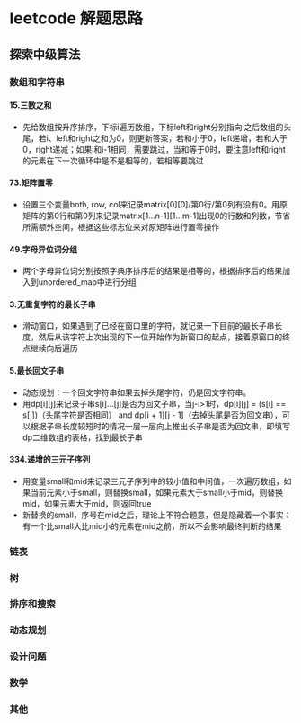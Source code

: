 # leetcode 解题思路

## 探索中级算法

### 数组和字符串

#### 15.三数之和

- 先给数组按升序排序，下标i遍历数组，下标left和right分别指向i之后数组的头尾，若i、left和right之和为0，则更新答案，若和小于0，left递增，若和大于0，right递减；如果i和i-1相同，需要跳过，当和等于0时，要注意left和right的元素在下一次循环中是不是相等的，若相等要跳过

#### 73.矩阵置零

- 设置三个变量both, row, col来记录matrix[0][0]/第0行/第0列有没有0。用原矩阵的第0行和第0列来记录matrix[1...n-1][1...m-1]出现0的行数和列数，节省所需额外空间，根据这些标志位来对原矩阵进行置零操作

#### 49.字母异位词分组

- 两个字母异位词分别按照字典序排序后的结果是相等的，根据排序后的结果加入到unordered_map中进行分组

#### 3.无重复字符的最长子串

- 滑动窗口，如果遇到了已经在窗口里的字符，就记录一下目前的最长子串长度，然后从该字符上次出现的下一位开始作为新窗口的起点，接着原窗口的终点继续向后遍历

#### 5.最长回文子串

- 动态规划：一个回文字符串如果去掉头尾字符，仍是回文字符串。
- 用dp[i][j]来记录子串s[i]...[j]是否为回文子串，当j-i>1时，dp[i][j] = (s[i] == s[j])（头尾字符是否相同） and dp[i + 1][j - 1]（去掉头尾是否为回文串），可以根据子串长度较短时的情况一层一层向上推出长子串是否为回文串，即填写dp二维数组的表格，找到最长子串

#### 334.递增的三元子序列

- 用变量small和mid来记录三元子序列中的较小值和中间值，一次遍历数组，如果当前元素小于small，则替换small，如果元素大于small小于mid，则替换mid，如果元素大于mid，则返回true
- 新替换的small，序号在mid之后，理论上不符合题意，但是隐藏着一个事实：有一个比small大比mid小的元素在mid之前，所以不会影响最终判断的结果

### 链表

### 树

### 排序和搜索

### 动态规划

### 设计问题

### 数学

### 其他
